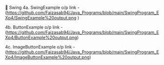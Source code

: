 📂 Swing 4a. SwingExample o/p link - (https://github.com/Faizasab94/Java_Programs/blob/main/SwingProgram_EXp4/SwingExample%20output.png )

4b. ButtonExample o/p link - (https://github.com/Faizasab94/Java_Programs/blob/main/SwingProgram_EXp4/ButtonExample%20output.png)

4c. ImageButtonExample o/p link - (https://github.com/Faizasab94/Java_Programs/blob/main/SwingProgram_EXp4/ImageButtonExample%20output.png)
